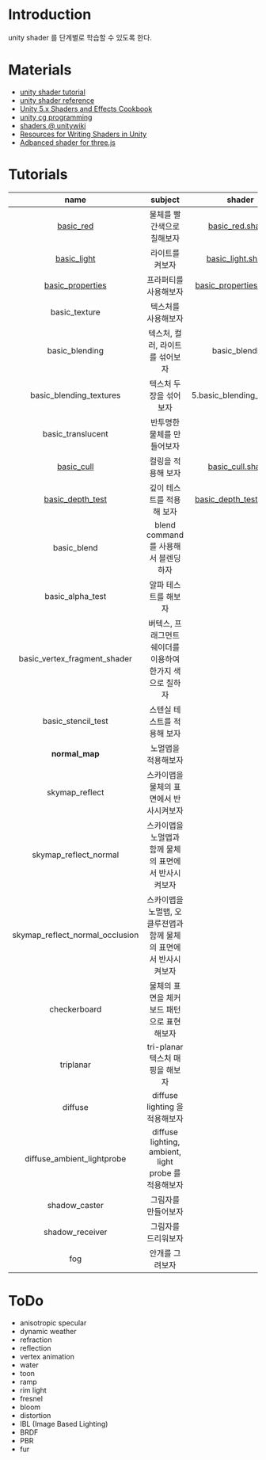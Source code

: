 # Introduction

unity shader 를 단계별로 학습할 수 있도록 한다.

# Materials

* [unity shader tutorial](https://docs.unity3d.com/Manual/Shaders.html)
* [unity shader reference](https://docs.unity3d.com/Manual/SL-Reference.html)
* [Unity 5.x Shaders and Effects Cookbook](https://books.google.co.kr/books?id=-llLDAAAQBAJ&printsec=frontcover&dq=unity3d+5.x+shader+cook+book&hl=ko&sa=X&redir_esc=y#v=onepage&q=unity3d%205.x%20shader%20cook%20book&f=false)
* [unity cg programming](https://en.wikibooks.org/wiki/Cg_Programming/Unity)
* [shaders @ unitywiki](http://wiki.unity3d.com/index.php/Shaders)
* [Resources for Writing Shaders in Unity](https://github.com/VoxelBoy/Resources-for-Writing-Shaders-in-Unity)
* [Adbanced shader for three.js](https://github.com/lo-th/Shader.lab)

# Tutorials

| name | subject | shader |
|:----:|:-----------:|:----:|
| [basic_red](/Assets/Tutorials/basic_red/basic_red.md) | 물체를 빨간색으로 칠해보자 | [basic_red.shader](/Assets/Tutorials/basic_red/basic_red.shader) |
| [basic_light](/Assets/Tutorials/basic_light/basic_light.md) | 라이트를 켜보자 | [basic_light.shader](/Assets/Tutorials/basic_light/basic_light.shader) |
| [basic_properties](/Assets/Tutorials/basic_properties/basic_properties.md) | 프라퍼티를 사용해보자 | [basic_properties.shader](/Assets/Tutorials/basic_properties/basic_properties.shader) |
| basic_texture | 텍스처를 사용해보자 |  |
| basic_blending | 텍스처, 컬러, 라이트를 섞어보자 | basic_blending  |
| basic_blending_textures | 텍스처 두장을 섞어보자 | 5.basic_blending_textures |
| basic_translucent | 반투명한 물체를 만들어보자 |
| [basic_cull](/Assets/Tutorials/basic_cull/basic_cull.md) | 컬링을 적용해 보자 | [basic_cull.shader](/Assets/Tutorials/basic_cull/basic_cull.shader) |
| [basic_depth_test](/Assets/Tutorials/basic_depth_test/basic_depth_test.md) | 깊이 테스트를 적용해 보자 | [basic_depth_test.shader](/Assets/Tutorials/basic_depth_test/basic_depth_test.shader) |
| basic_blend | blend command 를 사용해서 블렌딩 하자 | |
| basic_alpha_test | 알파 테스트를 해보자 | |
| basic_vertex_fragment_shader | 버텍스, 프래그먼트 쉐이더를 이용하여 한가지 색으로 칠하자 | |
| basic_stencil_test | 스텐실 테스트를 적용해 보자 | |
| **normal_map** | 노멀맵을 적용해보자 | |
| skymap_reflect | 스카이맵을 물체의 표면에서 반사시켜보자 | |
| skymap_reflect_normal | 스카이맵을 노멀맵과 함께 물체의 표면에서 반사시켜보자 | |
| skymap_reflect_normal_occlusion | 스카이맵을 노멀맵, 오클루젼맵과 함께 물체의 표면에서 반사시켜보자 | |
| checkerboard | 물체의 표면을 체커보드 패턴으로 표현해보자 | |
| triplanar | tri-planar 텍스처 매핑을 해보자 | |
| diffuse | diffuse lighting 을 적용해보자 | |
| diffuse_ambient_lightprobe | diffuse lighting, ambient, light probe 를 적용해보자 | |
| shadow_caster | 그림자를 만들어보자 | |
| shadow_receiver | 그림자를 드리워보자 | |
| fog | 안개를 그려보자 | |

# ToDo

* anisotropic specular
* dynamic weather
* refraction
* reflection
* vertex animation
* water
* toon 
* ramp
* rim light
* fresnel
* bloom
* distortion
* IBL (Image Based Lighting)
* BRDF
* PBR
* fur